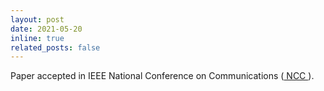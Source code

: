 ```yaml
---
layout: post
date: 2021-05-20
inline: true
related_posts: false
---
```


Paper accepted in IEEE National Conference on Communications (<a href="https://www.iitk.ac.in/ncc2021/"> NCC </a>).
